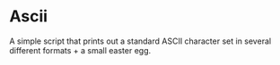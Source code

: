 Ascii
=====

A simple script that prints out a standard ASCII character set in several different formats + a small easter egg.
